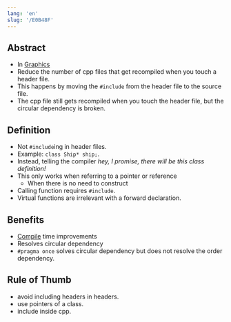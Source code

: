 ```yaml
---
lang: 'en'
slug: '/E0B48F'
---
```


## Abstract

- In [Graphics](./../.././docs/pages/Graphics.md)
- Reduce the number of cpp files that get recompiled when you touch a header file.
- This happens by moving the `#include` from the header file to the source file.
- The cpp file still gets recompiled when you touch the header file, but the circular dependency is broken.

## Definition

- Not `#include`ing in header files.
- Example: `class Ship* ship;`.
- Instead, telling the compiler _hey, I promise, there will be this class definition!_
- This only works when referring to a pointer or reference
  - When there is no need to construct
- Calling function requires `#include`.
- Virtual functions are irrelevant with a forward declaration.

## Benefits

- [Compile](./../.././docs/pages/Compiling.md) time improvements
- Resolves circular dependency
- `#pragma once` solves circular dependency but does not resolve the order dependency.

## Rule of Thumb

- avoid including headers in headers.
- use pointers of a class.
- include inside cpp.

<head>
  <html lang="en-US"/>
</head>
